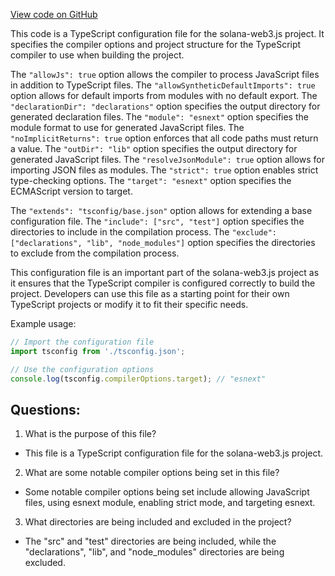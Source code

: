 [View code on GitHub](https://github.com/solana-labs/solana-web3.js/blob/master/packages/library-legacy/tsconfig.json)

This code is a TypeScript configuration file for the solana-web3.js project. It specifies the compiler options and project structure for the TypeScript compiler to use when building the project. 

The `"allowJs": true` option allows the compiler to process JavaScript files in addition to TypeScript files. The `"allowSyntheticDefaultImports": true` option allows for default imports from modules with no default export. The `"declarationDir": "declarations"` option specifies the output directory for generated declaration files. The `"module": "esnext"` option specifies the module format to use for generated JavaScript files. The `"noImplicitReturns": true` option enforces that all code paths must return a value. The `"outDir": "lib"` option specifies the output directory for generated JavaScript files. The `"resolveJsonModule": true` option allows for importing JSON files as modules. The `"strict": true` option enables strict type-checking options. The `"target": "esnext"` option specifies the ECMAScript version to target.

The `"extends": "tsconfig/base.json"` option allows for extending a base configuration file. The `"include": ["src", "test"]` option specifies the directories to include in the compilation process. The `"exclude": ["declarations", "lib", "node_modules"]` option specifies the directories to exclude from the compilation process.

This configuration file is an important part of the solana-web3.js project as it ensures that the TypeScript compiler is configured correctly to build the project. Developers can use this file as a starting point for their own TypeScript projects or modify it to fit their specific needs. 

Example usage:

```typescript
// Import the configuration file
import tsconfig from './tsconfig.json';

// Use the configuration options
console.log(tsconfig.compilerOptions.target); // "esnext"
```
## Questions: 
 1. What is the purpose of this file?
- This file is a TypeScript configuration file for the solana-web3.js project.

2. What are some notable compiler options being set in this file?
- Some notable compiler options being set include allowing JavaScript files, using esnext module, enabling strict mode, and targeting esnext.

3. What directories are being included and excluded in the project?
- The "src" and "test" directories are being included, while the "declarations", "lib", and "node_modules" directories are being excluded.